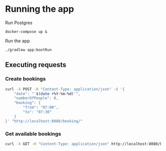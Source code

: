 # Running the app

Run Postgres

```
docker-compose up &
```

Run the app

```
./gradlew app:bootRun
```

## Executing requests

### Create bookings

```bash
curl -X POST -H "Content-Type: application/json" -d '{
    "date": "'$(date +%Y-%m-%d)'",
    "numberOfPeople": 8,
    "booking": {
        "from": "07:00",
        "to": "07:30"
    }
}' "http://localhost:8080/booking/"
```

### Get available bookings

```bash
curl -X GET -H "Content-Type: application/json" http://localhost:8080/booking/
```
